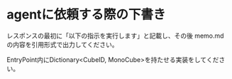 ﻿# agentに依頼する際の下書き
レスポンスの最初に「以下の指示を実行します」と記載し、その後 memo.md の内容を引用形式で出力してください。

EntryPoint内にDictionary<CubeID, MonoCube>を持たせる実装をしてください。
